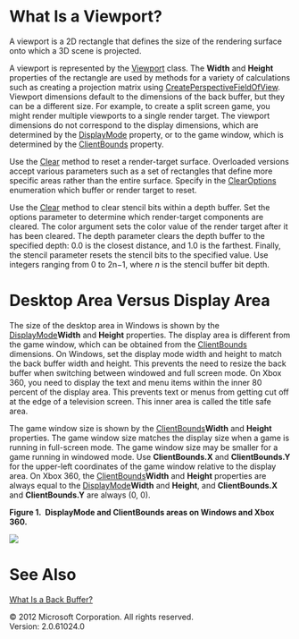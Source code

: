 ﻿

# What Is a Viewport?

A viewport is a 2D rectangle that defines the size of the rendering surface onto which a 3D scene is projected.

A viewport is represented by the [Viewport](T_Microsoft_Xna_Framework_Graphics_Viewport.md) class. The **Width** and **Height** properties of the rectangle are used by methods for a variety of calculations such as creating a projection matrix using [CreatePerspectiveFieldOfView](O_M_Microsoft_Xna_Framework_Matrix_CreatePerspectiveFieldOfView.md). Viewport dimensions default to the dimensions of the back buffer, but they can be a different size. For example, to create a split screen game, you might render multiple viewports to a single render target. The viewport dimensions do not correspond to the display dimensions, which are determined by the [DisplayMode](P_Microsoft_Xna_Framework_Graphics_GraphicsDevice_DisplayMode.md) property, or to the game window, which is determined by the [ClientBounds](P_Microsoft_Xna_Framework_GameWindow_ClientBounds.md) property.

Use the [Clear](O_M_Microsoft_Xna_Framework_Graphics_GraphicsDevice_Clear.md) method to reset a render-target surface. Overloaded versions accept various parameters such as a set of rectangles that define more specific areas rather than the entire surface. Specify in the [ClearOptions](T_Microsoft_Xna_Framework_Graphics_ClearOptions.md) enumeration which buffer or render target to reset.

Use the [Clear](O_M_Microsoft_Xna_Framework_Graphics_GraphicsDevice_Clear.md) method to clear stencil bits within a depth buffer. Set the options parameter to determine which render-target components are cleared. The color argument sets the color value of the render target after it has been cleared. The depth parameter clears the depth buffer to the specified depth: 0.0 is the closest distance, and 1.0 is the farthest. Finally, the stencil parameter resets the stencil bits to the specified value. Use integers ranging from 0 to 2n−1, where _n_ is the stencil buffer bit depth.

# Desktop Area Versus Display Area

The size of the desktop area in Windows is shown by the [DisplayMode](P_Microsoft_Xna_Framework_Graphics_GraphicsDevice_DisplayMode.md)**Width** and **Height** properties. The display area is different from the game window, which can be obtained from the [ClientBounds](P_Microsoft_Xna_Framework_GameWindow_ClientBounds.md) dimensions. On Windows, set the display mode width and height to match the back buffer width and height. This prevents the need to resize the back buffer when switching between windowed and full screen mode. On Xbox 360, you need to display the text and menu items within the inner 80 percent of the display area. This prevents text or menus from getting cut off at the edge of a television screen. This inner area is called the title safe area.

The game window size is shown by the [ClientBounds](P_Microsoft_Xna_Framework_GameWindow_ClientBounds.md)**Width** and **Height** properties. The game window size matches the display size when a game is running in full-screen mode. The game window size may be smaller for a game running in windowed mode. Use **ClientBounds.X** and **ClientBounds.Y** for the upper-left coordinates of the game window relative to the display area. On Xbox 360, the [ClientBounds](P_Microsoft_Xna_Framework_GameWindow_ClientBounds.md)**Width** and **Height** properties are always equal to the [DisplayMode](P_Microsoft_Xna_Framework_Graphics_GraphicsDevice_DisplayMode.md)**Width** and **Height**, and **ClientBounds.X** and **ClientBounds.Y** are always (0, 0).

**Figure 1.  **DisplayMode** and **ClientBounds** areas on Windows and Xbox 360.**

![](Viewport.jpg)

# See Also

[What Is a Back Buffer?](WhatIs_BackBuffer.md)  

© 2012 Microsoft Corporation. All rights reserved.  
Version: 2.0.61024.0